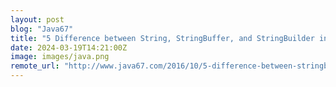```yaml
---
layout: post
blog: "Java67"
title: "5 Difference between String, StringBuffer, and StringBuilder in Java"
date: 2024-03-19T14:21:00Z
image: images/java.png
remote_url: "http://www.java67.com/2016/10/5-difference-between-stringbuffer.html"
---
```

